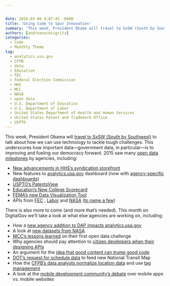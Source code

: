 ```yaml
---


date: 2016-03-08 4:07:41 -0400
title: 'Using Code to Spur Innovation'
summary: 'This week, President Obama will travel to SxSW (South by Southwest) to talk about how we can use technology to tackle tough challenges. This underscores how important data&mdash;government data, in particular&mdash;is to improving and fueling our democracy forward. 2015 saw many open data milestones by agencies, including\: New advancements in HHS’s syndication storefront New features'
authors: [andreanocesigritz]
categories:
  - Code
  - Monthly Theme
tag:
  - analytics.usa.gov
  - CFPB
  - data
  - Education
  - FEC
  - Federal Election Commission
  - HHS
  - MCC
  - NASA
  - open data
  - U.S. Department of Education
  - U.S. Department of Labor
  - United States Department of Health and Human Services
  - United States Patent and Trademark Office
  - USPTO
---
```


This week, President Obama will [travel to SxSW (South by Southwest)](https://www.whitehouse.gov/blog/2016/03/05/weekly-address-sxsw) to talk about how we can use technology to tackle tough challenges. This underscores how important data—government data, in particular—is to improving and fueling our democracy forward. 2015 saw many [open data milestones](https://www.whitehouse.gov/blog/2016/02/05/open-data-empowering-americans-make-data-driven-decisions) by agencies, including:

  * [New advancements in HHS’s  syndication storefront](https://www.WHATEVER/2015/12/21/with-collaboration-comes-great-things/)
  * New features to [analytics.usa.gov](https://www.WHATEVER/2015/12/01/analytics-usa-gov-new-features-and-more-data/) dashboard (now with [agency-specific dashboards](https://www.WHATEVER/2016/02/18/analytics-usa-gov-now-with-agency-specific-dashboards/))
  * [USPTO’s  PatentsView](https://www.WHATEVER/2015/09/23/the-data-briefing-surrounded-by-fields-of-federal-data-u-s-patent-and-trademark-offices-patentsview/)
  * [Education’s  New College Scorecard](https://www.WHATEVER/2015/09/18/under-the-hood-building-a-new-college-scorecard-with-students/)
  * [FEMA’s  new Data Visualization Tool](https://www.WHATEVER/2015/07/24/free-the-data-femas-new-data-visualization-tool/)
  * APIs from [FEC](https://www.WHATEVER/2015/07/09/introducing-the-federal-election-commissions-first-api/) , [Labor](https://www.WHATEVER/2015/07/01/safety-and-transparency-through-data/) and [NASA](https://www.WHATEVER/2015/05/27/the-api-briefing-nasa-builds-api-nasa-gov-to-launch-more-apis-to-developers/) ([to name a few](https://www.WHATEVER/tag/wednesday-api-briefing/))

There is also more to come (and more that’s  needed). This month on DigitalGov we’ll take a look at what else agencies are working on, including:

  * How a [new agency addition to DAP impacts analytics.usa.gov](https://www.WHATEVER/2016/03/22/the-postal-service-just-broke-analytics-usa-gov/)
  * A look at [new datasets from NASA](https://www.WHATEVER/2016/04/01/your-trek-to-vesta-mars-starts-now/)
  * [MCC’s  lessons learned](https://www.WHATEVER/2016/03/25/mcc-builds-on-lessons-learned-in-launch-of-second-open-data-challenge/) on their first open data challenge
  * Why agencies should pay attention to [citizen developers when their designing APIs](https://www.WHATEVER/2016/03/02/the-data-briefing-serving-citizen-developers-inside-and-outside-of-the-federal-government/)
  * An argument for the [idea that good content can trump good code](https://www.WHATEVER/2016/03/28/the-content-corner-code-is-a-tool-content-is-the-solution/)
  * [DOT&#8217;s request for schedule data](https://www.WHATEVER/2016/03/24/dot-seeking-data-for-new-national-transit-map/) to feed new National Transit Map
  * How the [CFPB’s  data analysts normalize location data](https://www.WHATEVER/2016/03/11/seeing-states-the-right-way-how-to-weigh-data-by-population/) and use [tag management](https://www.WHATEVER/2016/03/31/tag-management-a-digital-analysts-best-friend/)
  * A look at the [mobile development community&#8217;s debate](https://www.WHATEVER/2016/03/09/the-data-briefing-mobile-websites-or-mobile-apps-or-both/) over mobile apps vs. mobile websites